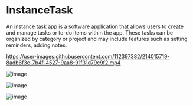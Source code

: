 # InstanceTask
An instance task app is a software application that allows users to create and manage tasks or to-do items within the app. These tasks can be organized by category or project and may include features such as setting reminders, adding notes.



https://user-images.githubusercontent.com/112397382/214015719-8adb6f3e-7b4f-4527-9aa8-91f31d79c9f2.mp4

![image](https://user-images.githubusercontent.com/112397382/214021739-ce026394-02cf-4671-935c-0678029b7a6f.png)

![image](https://user-images.githubusercontent.com/112397382/214021798-4110fb43-d5eb-4b20-9854-2aac04c1d498.png)

![image](https://user-images.githubusercontent.com/112397382/214021843-3087ef12-a243-4e25-a023-6f22cc6bed52.png)




